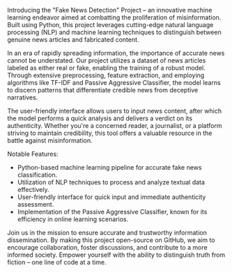 Introducing the "Fake News Detection" Project – an innovative machine learning endeavor aimed at combatting the proliferation of misinformation. Built using Python, this project leverages cutting-edge natural language processing (NLP) and machine learning techniques to distinguish between genuine news articles and fabricated content.

In an era of rapidly spreading information, the importance of accurate news cannot be understated. Our project utilizes a dataset of news articles labeled as either real or fake, enabling the training of a robust model. Through extensive preprocessing, feature extraction, and employing algorithms like TF-IDF and Passive Aggressive Classifier, the model learns to discern patterns that differentiate credible news from deceptive narratives.

The user-friendly interface allows users to input news content, after which the model performs a quick analysis and delivers a verdict on its authenticity. Whether you're a concerned reader, a journalist, or a platform striving to maintain credibility, this tool offers a valuable resource in the battle against misinformation.

Notable Features:
- Python-based machine learning pipeline for accurate fake news classification.
- Utilization of NLP techniques to process and analyze textual data effectively.
- User-friendly interface for quick input and immediate authenticity assessment.
- Implementation of the Passive Aggressive Classifier, known for its efficiency in online learning scenarios.

Join us in the mission to ensure accurate and trustworthy information dissemination. By making this project open-source on GitHub, we aim to encourage collaboration, foster discussions, and contribute to a more informed society. Empower yourself with the ability to distinguish truth from fiction – one line of code at a time.
